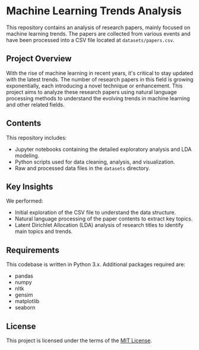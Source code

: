 # Machine Learning Trends Analysis

This repository contains an analysis of research papers, mainly focused on machine learning trends. The papers are collected from various events and have been processed into a CSV file located at `datasets/papers.csv`.

## Project Overview

With the rise of machine learning in recent years, it's critical to stay updated with the latest trends. The number of research papers in this field is growing exponentially, each introducing a novel technique or enhancement. This project aims to analyze these research papers using natural language processing methods to understand the evolving trends in machine learning and other related fields.

## Contents

This repository includes:

- Jupyter notebooks containing the detailed exploratory analysis and LDA modeling.
- Python scripts used for data cleaning, analysis, and visualization.
- Raw and processed data files in the `datasets` directory.

## Key Insights

We performed:

- Initial exploration of the CSV file to understand the data structure.
- Natural language processing of the paper contents to extract key topics.
- Latent Dirichlet Allocation (LDA) analysis of research titles to identify main topics and trends.

## Requirements

This codebase is written in Python 3.x. Additional packages required are:

- pandas
- numpy
- nltk
- gensim
- matplotlib
- seaborn


## License

This project is licensed under the terms of the [MIT License](/LICENSE).

